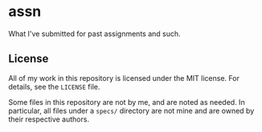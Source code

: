# assn
What I've submitted for past assignments and such.

## License
All of my work in this repository is licensed under the MIT license. For
details, see the `LICENSE` file.

Some files in this repository are not by me, and are noted as needed. In
particular, all files under a `specs/` directory are not mine and are owned by
their respective authors.
